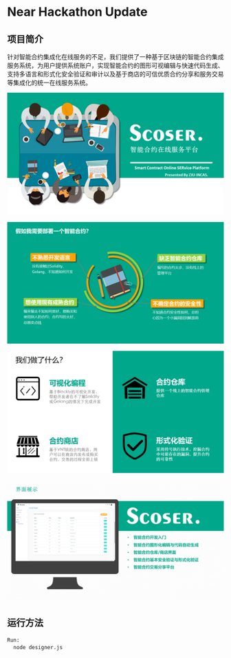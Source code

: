 # Near Hackathon Update

## 项目简介

针对智能合约集成化在线服务的不足，我们提供了一种基于区块链的智能合约集成服务系统，为用户提供系统账户，实现智能合约的图形可视编辑与快速代码生成、支持多语言和形式化安全验证和审计以及基于商店的可信优质合约分享和服务交易等集成化的统一在线服务系统。  

 ![1](./pic/des1.PNG)

 ![1](./pic/des2.PNG)

 ![1](./pic/des3.PNG)
 
 ![1](./pic/des4.PNG)

## 运行方法
```sh
Run:
  node designer.js
```
